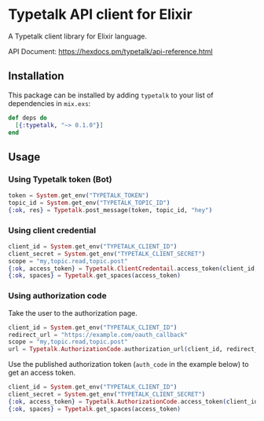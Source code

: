 # Typetalk API client for Elixir

A Typetalk client library for Elixir language.

API Document: https://hexdocs.pm/typetalk/api-reference.html

## Installation

This package can be installed by adding `typetalk` to your list of dependencies in `mix.exs`:

```elixir
def deps do
  [{:typetalk, "~> 0.1.0"}]
end
```

## Usage

### Using Typetalk token (Bot)

```elixir
token = System.get_env("TYPETALK_TOKEN")
topic_id = System.get_env("TYPETALK_TOPIC_ID")
{:ok, res} = Typetalk.post_message(token, topic_id, "hey")
```

### Using client credential

```elixir
client_id = System.get_env("TYPETALK_CLIENT_ID")
client_secret = System.get_env("TYPETALK_CLIENT_SECRET")
scope = "my,topic.read,topic.post"
{:ok, access_token} = Typetalk.ClientCredentail.access_token(client_id, client_secret, scope)
{:ok, spaces} = Typetalk.get_spaces(access_token)
```

### Using authorization code

Take the user to the authorization page.
```elixir
client_id = System.get_env("TYPETALK_CLIENT_ID")
redirect_url = "https://example.com/oauth_callback"
scope = "my,topic.read,topic.post"
url = Typetalk.AuthorizationCode.authorization_url(client_id, redirect_url, scope)
```

Use the published authorization token (`auth_code` in the example below) to get an access token.
```elixir
client_id = System.get_env("TYPETALK_CLIENT_ID")
client_secret = System.get_env("TYPETALK_CLIENT_SECRET")
{:ok, access_token} = Typetalk.AuthorizationCode.access_token(client_id, client_secret, auth_code)
{:ok, spaces} = Typetalk.get_spaces(access_token)
```
